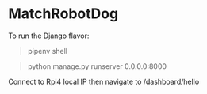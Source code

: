 # MatchRobotDog
To run the Django flavor:

>pipenv shell

>python manage.py runserver 0.0.0.0:8000

Connect to Rpi4 local IP then navigate to /dashboard/hello
